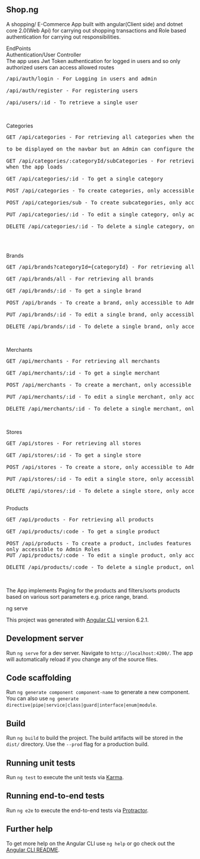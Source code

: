 ## Shop.ng
A shopping/ E-Commerce App built with angular(Client side) and dotnet core 2.0(Web Api) for carrying out shopping transactions 
and Role based authentication for carrying out responsibilities.

EndPoints<br/>
Authentication/User Controller <br/>
The app uses Jwt Token authentication for logged in users and so only authorized users can access allowed routes<br>
<pre>
/api/auth/login - For Logging in users and admin <br>
/api/auth/register - For registering users <br>
/api/users/:id - To retrieve a single user<br><br>
</pre>

Categories <br>
<pre>
GET /api/categories - For retrieving all categories when the app loads with page info. The app chooses six selected categories <br>
to be displayed on the navbar but an Admin can configure the top categories to be displayed on the navbar<br>
GET /api/categories/:categoryId/subCategories - For retrieving all the subcategories for a particular Category Id 
when the app loads<br>
GET /api/categories/:id - To get a single category <br>
POST /api/categories - To create categories, only accessible to Admin Roles <br>
POST /api/categories/sub - To create subcategories, only accessible to Admin Roles <br>
PUT /api/categories/:id - To edit a single category, only accessible to Admin Roles <br>
DELETE /api/categories/:id - To delete a single category, only accessible to Admin Roles<br><br>

</pre>

Brands<br>
<pre>
GET /api/brands?categoryId={categoryId} - For retrieving all brands when the app loads for a particular category <br>
GET /api/brands/all - For retrieving all brands <br>
GET /api/brands/:id - To get a single brand <br>
POST /api/brands - To create a brand, only accessible to Admin Roles <br>
PUT /api/brands/:id - To edit a single brand, only accessible to Admin Roles <br>
DELETE /api/brands/:id - To delete a single brand, only accessible to Admin Roles <br><br>
</pre>

Merchants<br>
<pre>
GET /api/merchants - For retrieving all merchants <br>
GET /api/merchants/:id - To get a single merchant  <br>
POST /api/merchants - To create a merchant, only accessible to Admin Roles <br>
PUT /api/merchants/:id - To edit a single merchant, only accessible to Admin Roles <br>
DELETE /api/merchants/:id - To delete a single merchant, only accessible to Admin Roles <br><br>
</pre>

Stores<br>
<pre>
GET /api/stores - For retrieving all stores <br>
GET /api/stores/:id - To get a single store  <br>
POST /api/stores - To create a store, only accessible to Admin Roles <br>
PUT /api/stores/:id - To edit a single store, only accessible to Admin Roles <br>
DELETE /api/stores/:id - To delete a single store, only accessible to Admin Roles <br>
</pre>

Products<br>
<pre>
GET /api/products - For retrieving all products <br>
GET /api/products/:code - To get a single product <br>
POST /api/products - To create a product, includes features for products, and product image 
only accessible to Admin Roles 
PUT /api/products/:code - To edit a single product, only accessible to Admin Roles <br>
DELETE /api/products/:code - To delete a single product, only accessible to Admin Roles<br><br>
</pre>


The App implements Paging for the products and filters/sorts products based on various sort parameters e.g.
price range, brand. 
 

ng serve

This project was generated with [Angular CLI](https://github.com/angular/angular-cli) version 6.2.1.

## Development server

Run `ng serve` for a dev server. Navigate to `http://localhost:4200/`. The app will automatically reload if you change any of the source files.

## Code scaffolding

Run `ng generate component component-name` to generate a new component. You can also use `ng generate directive|pipe|service|class|guard|interface|enum|module`.

## Build

Run `ng build` to build the project. The build artifacts will be stored in the `dist/` directory. Use the `--prod` flag for a production build.

## Running unit tests

Run `ng test` to execute the unit tests via [Karma](https://karma-runner.github.io).

## Running end-to-end tests

Run `ng e2e` to execute the end-to-end tests via [Protractor](http://www.protractortest.org/).

## Further help

To get more help on the Angular CLI use `ng help` or go check out the [Angular CLI README](https://github.com/angular/angular-cli/blob/master/README.md).

